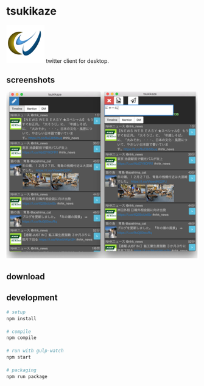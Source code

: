 # tsukikaze
<img src="resources/tsukikaze.png" width="100px" style="flat:left">
twitter client for desktop.

## screenshots
![screenshot](resources/screenshots/tsukikaze-sc.png)

## download

## development
```bash
# setup
npm install

# compile
npm compile

# run with gulp-watch
npm start

# packaging
npm run package
```
